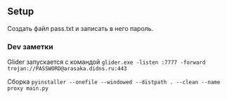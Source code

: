## Setup
Создать файл pass.txt и записать в него пароль. 



### Dev заметки
Glider запускается с командой `glider.exe -listen :7777 -forward trojan://PASSWORD@arasaka.didns.ru:443`

Сборка `pyinstaller --onefile --windowed --distpath . --clean --name proxy main.py`